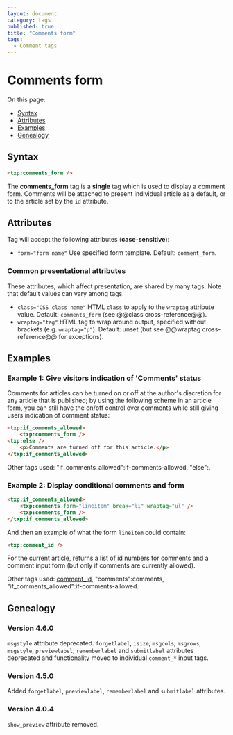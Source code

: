 ```yaml
---
layout: document
category: tags
published: true
title: "Comments form"
tags:
  - Comment tags
---
```


# Comments form

On this page:

* [Syntax](#user-content-syntax)
* [Attributes](#user-content-attributes)
* [Examples](#user-content-examples)
* [Genealogy](#user-content-genealogy)

## Syntax

```html
<txp:comments_form />
```

The **comments_form** tag is a __single__ tag which is used to display a comment form. Comments will be attached to present individual article as a default, or to the article set by the `id` attribute.

## Attributes

Tag will accept the following attributes (**case-sensitive**):

* `form="form name"`
Use specified form template.
Default: `comment_form`.

### Common presentational attributes

These attributes, which affect presentation, are shared by many tags. Note that default values can vary among tags.

* `class="CSS class name"`
HTML `class` to apply to the `wraptag` attribute value.
Default: `comments_form` (see @@class cross-reference@@).
* `wraptag="tag"`
HTML tag to wrap around output, specified without brackets (e.g. `wraptag="p"`).
Default: unset (but see @@wraptag cross-reference@@ for exceptions).

## Examples

### Example 1: Give visitors indication of 'Comments' status

Comments for articles can be turned on or off at the author's discretion for any article that is published; by using the following scheme in an article form, you can still have the on/off control over comments while still giving users indication of comment status:

```html
<txp:if_comments_allowed>
    <txp:comments_form />
<txp:else />
    <p>Comments are turned off for this article.</p>
</txp:if_comments_allowed>
```

Other tags used: "if_comments_allowed":if-comments-allowed, "else":.

### Example 2: Display conditional comments and form

```html
<txp:if_comments_allowed>
    <txp:comments form="lineitem" break="li" wraptag="ul" />
    <txp:comments_form />
</txp:if_comments_allowed>
```

And then an example of what the form `lineitem` could contain:

```html
<txp:comment_id />
```

For the current article, returns a list of id numbers for comments and a comment input form (but only if comments are currently allowed).

Other tags used: [comment_id](comment-id), "comments":comments, "if_comments_allowed":if-comments-allowed.

## Genealogy

### Version 4.6.0

`msgstyle` attribute deprecated.
`forgetlabel`, `isize`, `msgcols`, `msgrows`, `msgstyle`, `previewlabel`, `rememberlabel` and `submitlabel` attributes deprecated and functionality moved to individual `comment_*` input tags.

### Version 4.5.0

Added `forgetlabel`, `previewlabel`, `rememberlabel` and `submitlabel` attributes.

### Version 4.0.4

`show_preview` attribute removed.
